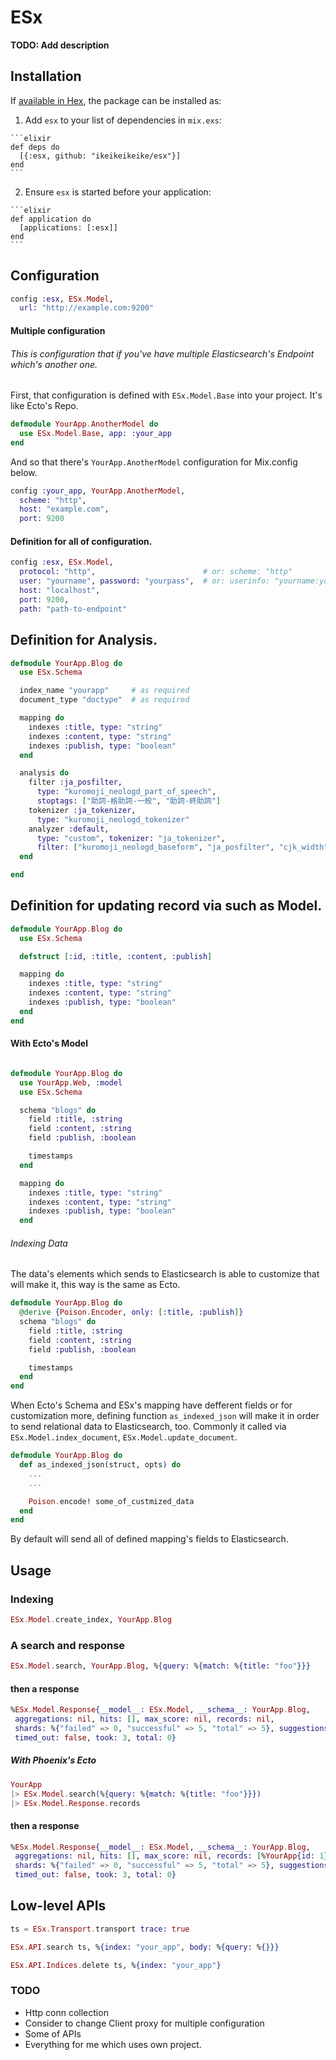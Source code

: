 # ESx

**TODO: Add description**

## Installation

If [available in Hex](https://hex.pm/docs/publish), the package can be installed as:

  1. Add `esx` to your list of dependencies in `mix.exs`:

    ```elixir
    def deps do
      [{:esx, github: "ikeikeikeike/esx"}]
    end
    ```

  2. Ensure `esx` is started before your application:

    ```elixir
    def application do
      [applications: [:esx]]
    end
    ```

## Configuration

```elixir
config :esx, ESx.Model,
  url: "http://example.com:9200"
```

#### Multiple configuration

###### This is configuration that if you've have multiple Elasticsearch's Endpoint which's another one.

First, that configuration is defined with `ESx.Model.Base` into your project. It's like Ecto's Repo.

```elixir
defmodule YourApp.AnotherModel do
  use ESx.Model.Base, app: :your_app
end
```

And so that there's `YourApp.AnotherModel` configuration for Mix.config below.

```elixir
config :your_app, YourApp.AnotherModel,
  scheme: "http",
  host: "example.com",
  port: 9200
```

#### Definition for all of configuration.

```elixir
config :esx, ESx.Model,
  protocol: "http",                        # or: scheme: "http"
  user: "yourname", password: "yourpass",  # or: userinfo: "yourname:yourpass"
  host: "localhost",
  port: 9200,
  path: "path-to-endpoint"
```

## Definition for Analysis.


```elixir
defmodule YourApp.Blog do
  use ESx.Schema

  index_name "yourapp"     # as required
  document_type "doctype"  # as required

  mapping do
    indexes :title, type: "string"
    indexes :content, type: "string"
    indexes :publish, type: "boolean"
  end

  analysis do
    filter :ja_posfilter,
      type: "kuromoji_neologd_part_of_speech",
      stoptags: ["助詞-格助詞-一般", "助詞-終助詞"]
    tokenizer :ja_tokenizer,
      type: "kuromoji_neologd_tokenizer"
    analyzer :default,
      type: "custom", tokenizer: "ja_tokenizer",
      filter: ["kuromoji_neologd_baseform", "ja_posfilter", "cjk_width"]
  end

end

```

## Definition for updating record via such as Model.

```elixir
defmodule YourApp.Blog do
  use ESx.Schema

  defstruct [:id, :title, :content, :publish]

  mapping do
    indexes :title, type: "string"
    indexes :content, type: "string"
    indexes :publish, type: "boolean"
  end
end
```

#### With Ecto's Model

```elixir

defmodule YourApp.Blog do
  use YourApp.Web, :model
  use ESx.Schema

  schema "blogs" do
    field :title, :string
    field :content, :string
    field :publish, :boolean

    timestamps
  end

  mapping do
    indexes :title, type: "string"
    indexes :content, type: "string"
    indexes :publish, type: "boolean"
  end
```

###### Indexing Data

The data's elements which sends to Elasticsearch is able to customize that will make it, this way is the same as Ecto.

```elixir
defmodule YourApp.Blog do
  @derive {Poison.Encoder, only: [:title, :publish]}
  schema "blogs" do
    field :title, :string
    field :content, :string
    field :publish, :boolean

    timestamps
  end
end
```

When Ecto's Schema and ESx's mapping have defferent fields or for customization more, defining function `as_indexed_json` will make it in order to send relational data to Elasticsearch, too. Commonly it called via `ESx.Model.index_document`, `ESx.Model.update_document`.

```elixir
defmodule YourApp.Blog do
  def as_indexed_json(struct, opts) do
    ...
    ...

    Poison.encode! some_of_custmized_data
  end
end
```

By default will send all of defined mapping's fields to Elasticsearch.


## Usage

### Indexing

```elixir
ESx.Model.create_index, YourApp.Blog
```

### A search and response

```elixir
ESx.Model.search, YourApp.Blog, %{query: %{match: %{title: "foo"}}}
```

#### then a response

```elixir
%ESx.Model.Response{__model__: ESx.Model, __schema__: YourApp.Blog,
 aggregations: nil, hits: [], max_score: nil, records: nil,
 shards: %{"failed" => 0, "successful" => 5, "total" => 5}, suggestions: nil,
 timed_out: false, took: 3, total: 0}
```

##### With Phoenix's Ecto

```elixir
YourApp
|> ESx.Model.search(%{query: %{match: %{title: "foo"}}})
|> ESx.Model.Response.records
```

#### then a response

```elixir
%ESx.Model.Response{__model__: ESx.Model, __schema__: YourApp.Blog,
 aggregations: nil, hits: [], max_score: nil, records: [%YourApp{id: 1}, %YourApp{id: 2}, %YourApp{id: 3}],
 shards: %{"failed" => 0, "successful" => 5, "total" => 5}, suggestions: nil,
 timed_out: false, took: 3, total: 0}
```

## Low-level APIs


```elixir
ts = ESx.Transport.transport trace: true

ESx.API.search ts, %{index: "your_app", body: %{query: %{}}}

ESx.API.Indices.delete ts, %{index: "your_app"}
```

### TODO

- Http conn collection
- Consider to change Client proxy for multiple configuration
- Some of APIs
- Everything for me which uses own project.
